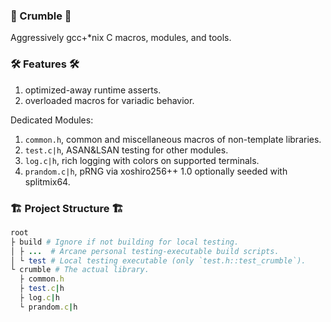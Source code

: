 ### 🍪 Crumble 🍪
Aggressively gcc+*nix C macros, modules, and tools. 

### 🛠️ Features 🛠️
1. optimized-away runtime asserts.
2. overloaded macros for variadic behavior.

Dedicated Modules:
1. `common.h`, common and miscellaneous macros of non-template libraries.
2. `test.c|h`, ASAN&LSAN testing for other modules.
3. `log.c|h`, rich logging with colors on supported terminals.
4. `prandom.c|h`, pRNG via xoshiro256++ 1.0 optionally seeded with splitmix64.

### 🏗️ Project Structure 🏗️
```ruby
root
├ build # Ignore if not building for local testing. 
│ ├ ...  # Arcane personal testing-executable build scripts.
│ └ test # Local testing executable (only `test.h::test_crumble`).
└ crumble # The actual library.
  ├ common.h
  ├ test.c|h
  ├ log.c|h
  └ prandom.c|h
```
